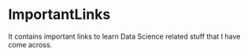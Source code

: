 # ImportantLinks
It contains important links to learn Data Science related stuff that I have come across.
